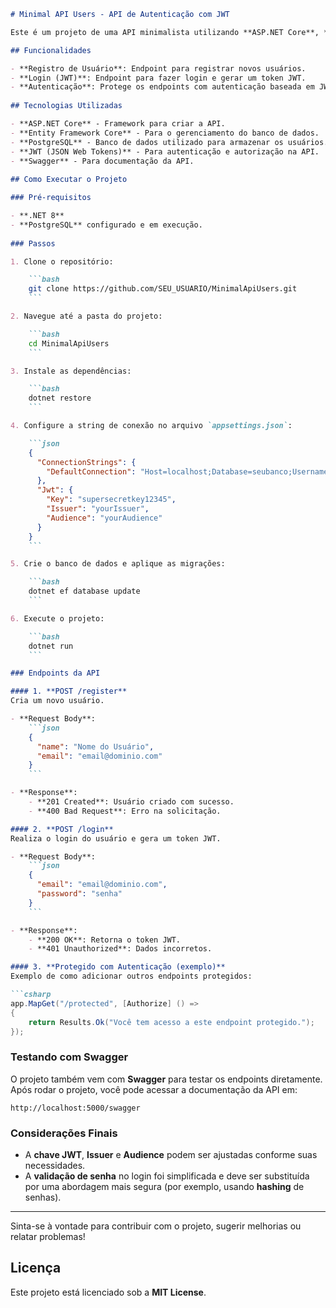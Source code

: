 ```markdown
# Minimal API Users - API de Autenticação com JWT

Este é um projeto de uma API minimalista utilizando **ASP.NET Core**, **Entity Framework** e **JWT Authentication** para gerenciar usuários e autenticação com tokens JWT.

## Funcionalidades

- **Registro de Usuário**: Endpoint para registrar novos usuários.
- **Login (JWT)**: Endpoint para fazer login e gerar um token JWT.
- **Autenticação**: Protege os endpoints com autenticação baseada em JWT.
  
## Tecnologias Utilizadas

- **ASP.NET Core** - Framework para criar a API.
- **Entity Framework Core** - Para o gerenciamento do banco de dados.
- **PostgreSQL** - Banco de dados utilizado para armazenar os usuários.
- **JWT (JSON Web Tokens)** - Para autenticação e autorização na API.
- **Swagger** - Para documentação da API.
  
## Como Executar o Projeto

### Pré-requisitos

- **.NET 8**
- **PostgreSQL** configurado e em execução.
  
### Passos

1. Clone o repositório:

    ```bash
    git clone https://github.com/SEU_USUARIO/MinimalApiUsers.git
    ```

2. Navegue até a pasta do projeto:

    ```bash
    cd MinimalApiUsers
    ```

3. Instale as dependências:

    ```bash
    dotnet restore
    ```

4. Configure a string de conexão no arquivo `appsettings.json`:

    ```json
    {
      "ConnectionStrings": {
        "DefaultConnection": "Host=localhost;Database=seubanco;Username=seuusuario;Password=suasenha"
      },
      "Jwt": {
        "Key": "supersecretkey12345", 
        "Issuer": "yourIssuer",
        "Audience": "yourAudience"
      }
    }
    ```

5. Crie o banco de dados e aplique as migrações:

    ```bash
    dotnet ef database update
    ```

6. Execute o projeto:

    ```bash
    dotnet run
    ```

### Endpoints da API

#### 1. **POST /register**
Cria um novo usuário.

- **Request Body**:
    ```json
    {
      "name": "Nome do Usuário",
      "email": "email@dominio.com"
    }
    ```

- **Response**:
    - **201 Created**: Usuário criado com sucesso.
    - **400 Bad Request**: Erro na solicitação.

#### 2. **POST /login**
Realiza o login do usuário e gera um token JWT.

- **Request Body**:
    ```json
    {
      "email": "email@dominio.com",
      "password": "senha"
    }
    ```

- **Response**:
    - **200 OK**: Retorna o token JWT.
    - **401 Unauthorized**: Dados incorretos.

#### 3. **Protegido com Autenticação (exemplo)**
Exemplo de como adicionar outros endpoints protegidos:

```csharp
app.MapGet("/protected", [Authorize] () =>
{
    return Results.Ok("Você tem acesso a este endpoint protegido.");
});
```

### Testando com Swagger

O projeto também vem com **Swagger** para testar os endpoints diretamente. Após rodar o projeto, você pode acessar a documentação da API em:

```
http://localhost:5000/swagger
```

### Considerações Finais

- A **chave JWT**, **Issuer** e **Audience** podem ser ajustadas conforme suas necessidades.
- A **validação de senha** no login foi simplificada e deve ser substituída por uma abordagem mais segura (por exemplo, usando **hashing** de senhas).
  
---

Sinta-se à vontade para contribuir com o projeto, sugerir melhorias ou relatar problemas!

## Licença

Este projeto está licenciado sob a **MIT License**.
